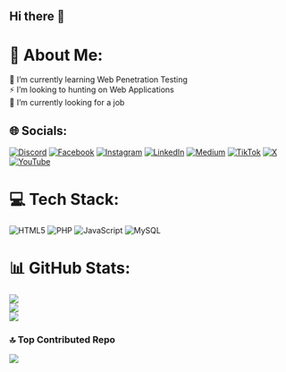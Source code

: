 ## Hi there 👋

# 💫 About Me:
🌱 I’m currently learning Web Penetration Testing<br>⚡ I’m looking to hunting on Web Applications<br>🔭 I’m currently looking for a job


## 🌐 Socials:
[![Discord](https://img.shields.io/badge/Discord-%237289DA.svg?logo=discord&logoColor=white)](https://discord.gg/algamil7x) [![Facebook](https://img.shields.io/badge/Facebook-%231877F2.svg?logo=Facebook&logoColor=white)](https://facebook.com/algamil7x) [![Instagram](https://img.shields.io/badge/Instagram-%23E4405F.svg?logo=Instagram&logoColor=white)](https://instagram.com/algamil7x) [![LinkedIn](https://img.shields.io/badge/LinkedIn-%230077B5.svg?logo=linkedin&logoColor=white)](https://linkedin.com/in/algamil7x) [![Medium](https://img.shields.io/badge/Medium-12100E?logo=medium&logoColor=white)](https://medium.com/@algamil7x) [![TikTok](https://img.shields.io/badge/TikTok-%23000000.svg?logo=TikTok&logoColor=white)](https://tiktok.com/@algamil7x) [![X](https://img.shields.io/badge/X-black.svg?logo=X&logoColor=white)](https://x.com/algamil7x) [![YouTube](https://img.shields.io/badge/YouTube-%23FF0000.svg?logo=YouTube&logoColor=white)](https://youtube.com/@algamil7xalgamil7x) 

# 💻 Tech Stack:
![HTML5](https://img.shields.io/badge/html5-%23E34F26.svg?style=for-the-badge&logo=html5&logoColor=white) ![PHP](https://img.shields.io/badge/php-%23777BB4.svg?style=for-the-badge&logo=php&logoColor=white) ![JavaScript](https://img.shields.io/badge/javascript-%23323330.svg?style=for-the-badge&logo=javascript&logoColor=%23F7DF1E) ![MySQL](https://img.shields.io/badge/mysql-4479A1.svg?style=for-the-badge&logo=mysql&logoColor=white)
# 📊 GitHub Stats:
![](https://github-readme-stats.vercel.app/api?username=algamil7x&theme=dark&hide_border=false&include_all_commits=false&count_private=false)<br/>
![](https://github-readme-streak-stats.herokuapp.com/?user=algamil7x&theme=dark&hide_border=false)<br/>
![](https://github-readme-stats.vercel.app/api/top-langs/?username=algamil7x&theme=dark&hide_border=false&include_all_commits=false&count_private=false&layout=compact)

### 🔝 Top Contributed Repo
![](https://github-contributor-stats.vercel.app/api?username=algamil7x&limit=5&theme=dark&combine_all_yearly_contributions=true)

<!-- Proudly created with GPRM ( https://gprm.itsvg.in ) -->
